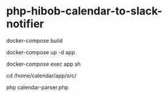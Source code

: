 # php-hibob-calendar-to-slack-notifier

docker-compose build

docker-compose up -d app

docker-compose exec app sh

cd /home/calendar/app/src/

php calendar-parser.php
